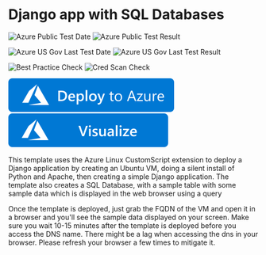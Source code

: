 # Django app with SQL Databases

![Azure Public Test Date](https://azurequickstartsservice.blob.core.windows.net/badges/sqldb-django-on-ubuntu/PublicLastTestDate.svg)
![Azure Public Test Result](https://azurequickstartsservice.blob.core.windows.net/badges/sqldb-django-on-ubuntu/PublicDeployment.svg)

![Azure US Gov Last Test Date](https://azurequickstartsservice.blob.core.windows.net/badges/sqldb-django-on-ubuntu/FairfaxLastTestDate.svg)
![Azure US Gov Last Test Result](https://azurequickstartsservice.blob.core.windows.net/badges/sqldb-django-on-ubuntu/FairfaxDeployment.svg)

![Best Practice Check](https://azurequickstartsservice.blob.core.windows.net/badges/sqldb-django-on-ubuntu/BestPracticeResult.svg)
![Cred Scan Check](https://azurequickstartsservice.blob.core.windows.net/badges/sqldb-django-on-ubuntu/CredScanResult.svg)

[![Deploy To Azure](https://raw.githubusercontent.com/Azure/azure-quickstart-templates/master/1-CONTRIBUTION-GUIDE/images/deploytoazure.svg?sanitize=true)](https://portal.azure.com/#create/Microsoft.Template/uri/https%3A%2F%2Fraw.githubusercontent.com%2FAzure%2Fazure-quickstart-templates%2Fmaster%2Fsqldb-django-on-ubuntu%2Fazuredeploy.json)
[![Visualize](https://raw.githubusercontent.com/Azure/azure-quickstart-templates/master/1-CONTRIBUTION-GUIDE/images/visualizebutton.svg?sanitize=true)](http://armviz.io/#/?load=https%3A%2F%2Fraw.githubusercontent.com%2FAzure%2Fazure-quickstart-templates%2Fmaster%2Fsqldb-django-on-ubuntu%2Fazuredeploy.json)

This template uses the Azure Linux CustomScript extension to deploy a Django
application by creating an Ubuntu VM, doing a silent install of Python and
Apache, then creating a simple Django application. The template also creates a
SQL Database, with a sample table with some sample data which is displayed in
the web browser using a query

Once the template is deployed, just grab the FQDN of the VM and open it in a
browser and you'll see the sample data displayed on your screen. Make sure you
wait 10-15 minutes after the template is deployed before you access the DNS
name. There might be a lag when accessing the dns in your browser. Please
refresh your browser a few times to mitigate it.
